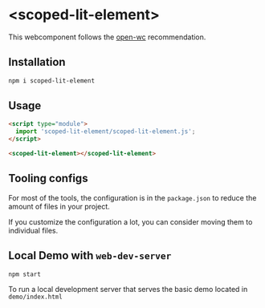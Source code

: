 # \<scoped-lit-element>

This webcomponent follows the [open-wc](https://github.com/open-wc/open-wc) recommendation.

## Installation
```bash
npm i scoped-lit-element
```

## Usage
```html
<script type="module">
  import 'scoped-lit-element/scoped-lit-element.js';
</script>

<scoped-lit-element></scoped-lit-element>
```



## Tooling configs

For most of the tools, the configuration is in the `package.json` to reduce the amount of files in your project.

If you customize the configuration a lot, you can consider moving them to individual files.

## Local Demo with `web-dev-server`
```bash
npm start
```
To run a local development server that serves the basic demo located in `demo/index.html`
